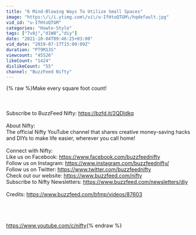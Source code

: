 ```yaml
---
title: "6 Mind-Blowing Ways To Utilize Small Spaces"
image: "https:\/\/i.ytimg.com\/vi\/u-IfHtoQTGM\/hqdefault.jpg"
vid_id: "u-IfHtoQTGM"
categories: "Howto-Style"
tags: ["7v8j","d1W8","diy"]
date: "2021-10-04T09:46:25+03:00"
vid_date: "2019-07-17T15:00:09Z"
duration: "PT9M13S"
viewcount: "45526"
likeCount: "1424"
dislikeCount: "55"
channel: "BuzzFeed Nifty"
---
```

{% raw %}Make every square foot count!<br /><br /><br /><br />Subscribe to BuzzFeed Nifty: <a rel="nofollow" target="blank" href="https://bzfd.it/2QDIdkq">https://bzfd.it/2QDIdkq</a><br /><br />About Nifty:<br />The official Nifty YouTube channel that shares creative money-saving hacks and DIYs to make life easier, wherever you call home!<br /><br />Connect with Nifty:<br />Like us on Facebook: <a rel="nofollow" target="blank" href="https://www.facebook.com/buzzfeednifty">https://www.facebook.com/buzzfeednifty</a><br />Follow us on Instagram: <a rel="nofollow" target="blank" href="https://www.instagram.com/buzzfeednifty/">https://www.instagram.com/buzzfeednifty/</a><br />Follow us on Twitter: <a rel="nofollow" target="blank" href="https://www.twitter.com/buzzfeednifty">https://www.twitter.com/buzzfeednifty</a><br />Check out our website: <a rel="nofollow" target="blank" href="https://www.buzzfeed.com/nifty">https://www.buzzfeed.com/nifty</a><br />Subscribe to Nifty Newsletters: <a rel="nofollow" target="blank" href="https://www.buzzfeed.com/newsletters/diy">https://www.buzzfeed.com/newsletters/diy</a><br /><br />Credits: <a rel="nofollow" target="blank" href="https://www.buzzfeed.com/bfmp/videos/87603">https://www.buzzfeed.com/bfmp/videos/87603</a><br /><br /><br /><br /><br /><a rel="nofollow" target="blank" href="https://www.youtube.com/c/nifty">https://www.youtube.com/c/nifty</a>{% endraw %}
